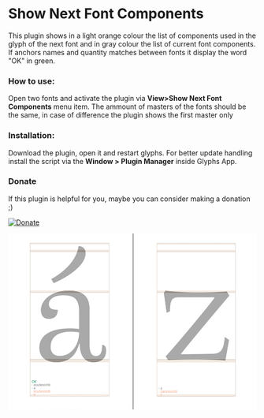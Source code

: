 Show Next Font Components
==============

This plugin shows in a light orange colour the list of components used in the glyph of the next font and in gray colour the list of current font components.
If anchors names and quantity matches between fonts it display the word "OK" in green.

### How to use:
Open two fonts and activate the plugin via **View>Show Next Font Components** menu item.
The ammount of masters of the fonts should be the same, in case of difference the plugin shows the first master only

### Installation:
Download the plugin, open it and restart glyphs.
For better update handling install the script via the **Window > Plugin Manager** inside Glyphs App.

### Donate
If this plugin is helpful for you, maybe you can consider making a donation ;)

[![Donate](https://img.shields.io/badge/Donate-PayPal-green.svg)](https://www.paypal.com/cgi-bin/webscr?cmd=_donations&business=NXQFEWCXXJABE&lc=US&item_name=Github%20Donate&currency_code=USD&bn=PP%2dDonationsBF%3abtn_donate_LG%2egif%3aNonHosted)


![](screen-nextfontcomponents.png)
